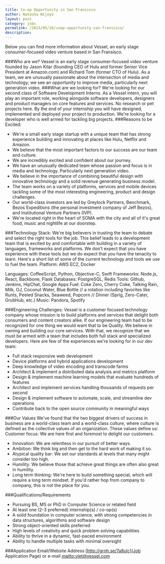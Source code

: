 ```yaml
---
title: Co-op Opportunity in San Fransisco
author: Natasha Wijoyo
layout: post
category: jobs
permalink: /2015/05/16/coop-opportunity-san-fransisco/
description:
---
```

Below you can find more information about Vessel, an early stage consumer-focused video venture based in San Fransisco.

###Who are we?
Vessel is an early stage consumer-focused video venture founded by Jason Kilar (founding CEO of Hulu and former Senior Vice President at Amazon.com) and Richard Tom (former CTO of Hulu). As a team, we are unusually passionate about the intersection of media and technology; we see an opportunity to improve media, particularly next generation video. 
###What are we looking for?
We're looking for our second class of Software Development Interns. As a Vessel intern, you will play an important role, working alongside software developers, designers and product managers on core features and services. No research or pet projects here. By the end of your internship you will have designed, implemented and deployed your project to production. We're looking for a developer who is well armed for tackling big projects.
###Reasons to be Excited:
* We're a small early stage startup with a unique team that has strong experience building and innovating at places like Hulu, Netflix and Amazon.  
* We believe that the most important factors to our success are our team and culture.
* We are incredibly excited and confident about our journey.  
* We have an unusually dedicated team whose passion and focus is in media and technology. Particularly next generation video.  
* We believe in the importance of combining beautiful design with innovative technology and a solid revenue generating business model.  
* The team works on a variety of platforms, services and mobile devices tackling some of the most interesting engineering, product and design challenges.  
* Our world-class investors are led by Greylock Partners, Benchmark, Bezos Expeditions (the personal investment company of Jeff Bezos), and Institutional Venture Partners (IVP).  
* We're located right in the heart of SOMA with the city and all of it's great food, music and nightlife at our doorstep.  

###Technology Stack:
We're big believers in trusting the team to debate and select the right tools for the job. This belief leads to a development team that is excited by and comfortable with building in a variety of languages, frameworks and platforms. We don’t expect that you have experience with these tools but we do expect that you have the tenacity to learn. Here's a short list of some of the current technology and tools we use to fuel the team.
Platform: AWS EC2, Docker

Languages: CoffeeScript, Python, Objective-C, Swift
Frameworks: Node.js, React, Backbone, Flask
Databases: PostgreSQL, Redis
Tools: Github, Jenkins, HipChat, Google Apps
Fuel: Coke Zero, Cherry Coke, Talking Rain, Milk, OJ, Coconut Water, Blue Bottle // a rotation including favorites like Runts, Peeled Snacks, Seaweed, Popcorn // Dinner (Sprig, Zero-Cater, GrubHub, etc.)
Music: Pandora, Spotify

###Engineering Challenges:
Vessel is a customer focused technology company whose mission is to build platforms and services that delight both consumers and content creators alike. If our engineering team had to be recognized for one thing we would want that to be Quality.
We believe in owning and building our core services. With that, we recognize that we must be armed with a team that includes both full stack and specialized developers. Here are few of the experiences we're looking for in our dev team:
* Full stack responsive web development  
* Device platforms and hybrid applications development  
* Deep knowledge of video encoding and transcode farms  
* Architect & implement a distributed data analysis and metrics platform  
* Design & implement machine learning models that evaluate hundreds of features  
* Architect and implement services handling thousands of requests per second  
* Design & implement software to automate, scale, and streamline dev operations  
* Contribute back to the open source community in meaningful ways  

###Our Values
We've found that the two biggest drivers of success in business are a world-class team and a world-class culture, where culture is defined as the collective values of an organization. These values define us:
Customer focus: We are here first and foremost to delight our customers.
* Innovation: We are relentless in our pursuit of better ways.  
* Ambition: We think big and then get to the hard work of making it so.  
* Atypical quality bar: We set our standards at levels that many might consider too high.  
* Humility: We believe those that achieve great things are often also great in humility.  
* Long term thinking: We're here to build something special, which will require a long term mindset. If you'd rather hop from company to company, this is not the place for you.  

###Qualifications/Requirements
* Pursuing BS, MS or PhD in Computer Science or related field  
* At least one (2-3 preferred) internship(s) / co-op(s)  
* A solid foundation in computer science, with strong competencies in data structures, algorithms and software design  
* Strong object-oriented skills preferred  
* High levels of creativity and quick problem solving capabilities  
* Ability to thrive in a dynamic, fast-paced environment  
* Ability to handle multiple tasks with minimal oversight  

###Application Email/Website Address 
[http://grnh.se/7a8ulc](Job Application Page)
or e-mail [mailto:viet@vessel.com](viet@vessel.com)

